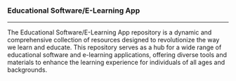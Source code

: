 ### Educational Software/E-Learning App
---
The Educational Software/E-Learning App repository is a dynamic and comprehensive collection of resources designed to revolutionize the way we learn and educate. This repository serves as a hub for a wide range of educational software and e-learning applications, offering diverse tools and materials to enhance the learning experience for individuals of all ages and backgrounds.
